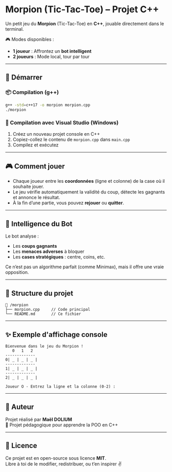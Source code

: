 # Morpion (Tic-Tac-Toe) – Projet C++


Un petit jeu du **Morpion** (Tic-Tac-Toe) en **C++**, jouable directement dans le terminal.

🎮 Modes disponibles :  
- **1 joueur** : Affrontez un **bot intelligent**  
- **2 joueurs** : Mode local, tour par tour

---

## 🚀 Démarrer

### 📦 Compilation (g++)

```bash
g++ -std=c++17 -o morpion morpion.cpp
./morpion
```

### 🧩 Compilation avec Visual Studio (Windows)

1. Créez un nouveau projet console en C++
2. Copiez-collez le contenu de `morpion.cpp` dans `main.cpp`
3. Compilez et exécutez

---

## 🎮 Comment jouer

- Chaque joueur entre les **coordonnées** (ligne et colonne) de la case où il souhaite jouer.
- Le jeu vérifie automatiquement la validité du coup, détecte les gagnants et annonce le résultat.
- À la fin d’une partie, vous pouvez **rejouer** ou **quitter**.

---

## 🧠 Intelligence du Bot

Le bot analyse :
- Les **coups gagnants**
- Les **menaces adverses** à bloquer
- Les **cases stratégiques** : centre, coins, etc.

Ce n’est pas un algorithme parfait (comme Minimax), mais il offre une vraie opposition.

---

## 📂 Structure du projet

```
📁 /morpion
├── morpion.cpp     // Code principal
└── README.md       // Ce fichier
```

---

## ✨ Exemple d'affichage console

```
Bienvenue dans le jeu du Morpion !
   0   1   2  
-------------
0| _ | _ | _ | 
-------------
1| _ | _ | _ | 
-------------
2| _ | _ | _ | 

Joueur O - Entrez la ligne et la colonne (0-2) :
```

---

## 👤 Auteur

Projet réalisé par **Maël DOLIUM**  
📘 Projet pédagogique pour apprendre la POO en C++

---

## 📝 Licence

Ce projet est en open-source sous licence **MIT**.  
Libre à toi de le modifier, redistribuer, ou t’en inspirer ✌️
